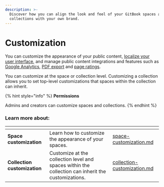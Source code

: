 ```yaml
---
description: >-
  Discover how you can align the look and feel of your GitBook spaces and
  collections with your own brand.
---
```


# Customization

You can customize the appearance of your public content, [localize your user interface](space-customization.md#localize-user-interface), and manage public content integrations and features such as [Google Analytics](space-customization.md#google-analytics), [PDF export](../share/pdf-export.md) and [page ratings](space-customization.md#page-rating).

You can customize at the space or collection level. Customizing a collection allows you to set top-level customizations that spaces within the collection can inherit.

{% hint style="info" %}
**Permissions**

Admins and creators can customize spaces and collections.
{% endhint %}

### Learn more about:

<table data-view="cards"><thead><tr><th></th><th></th><th data-hidden data-card-target data-type="content-ref"></th></tr></thead><tbody><tr><td><strong>Space customization</strong></td><td>Learn how to customize the appearance of your spaces.</td><td><a href="space-customization.md">space-customization.md</a></td></tr><tr><td><strong>Collection customization</strong></td><td>Customize at the collection level and spaces within the collection can inherit the customizations.</td><td><a href="collection-customization.md">collection-customization.md</a></td></tr></tbody></table>
